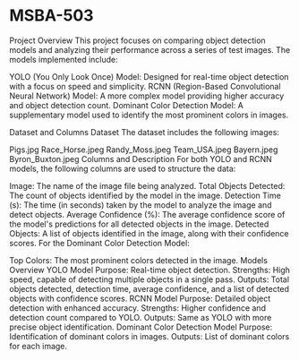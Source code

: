 # MSBA-503
Project Overview
This project focuses on comparing object detection models and analyzing their performance across a series of test images. The models implemented include:

YOLO (You Only Look Once) Model: Designed for real-time object detection with a focus on speed and simplicity.
RCNN (Region-Based Convolutional Neural Network) Model: A more complex model providing higher accuracy and object detection count.
Dominant Color Detection Model: A supplementary model used to identify the most prominent colors in images.

Dataset and Columns
Dataset
The dataset includes the following images:

Pigs.jpg
Race_Horse.jpeg
Randy_Moss.jpeg
Team_USA.jpeg
Bayern.jpeg
Byron_Buxton.jpeg
Columns and Description
For both YOLO and RCNN models, the following columns are used to structure the data:

Image: The name of the image file being analyzed.
Total Objects Detected: The count of objects identified by the model in the image.
Detection Time (s): The time (in seconds) taken by the model to analyze the image and detect objects.
Average Confidence (%): The average confidence score of the model's predictions for all detected objects in the image.
Detected Objects: A list of objects identified in the image, along with their confidence scores.
For the Dominant Color Detection Model:

Top Colors: The most prominent colors detected in the image.
Models Overview
YOLO Model
Purpose: Real-time object detection.
Strengths: High speed, capable of detecting multiple objects in a single pass.
Outputs: Total objects detected, detection time, average confidence, and a list of detected objects with confidence scores.
RCNN Model
Purpose: Detailed object detection with enhanced accuracy.
Strengths: Higher confidence and detection count compared to YOLO.
Outputs: Same as YOLO with more precise object identification.
Dominant Color Detection Model
Purpose: Identification of dominant colors in images.
Outputs: List of dominant colors for each image.
